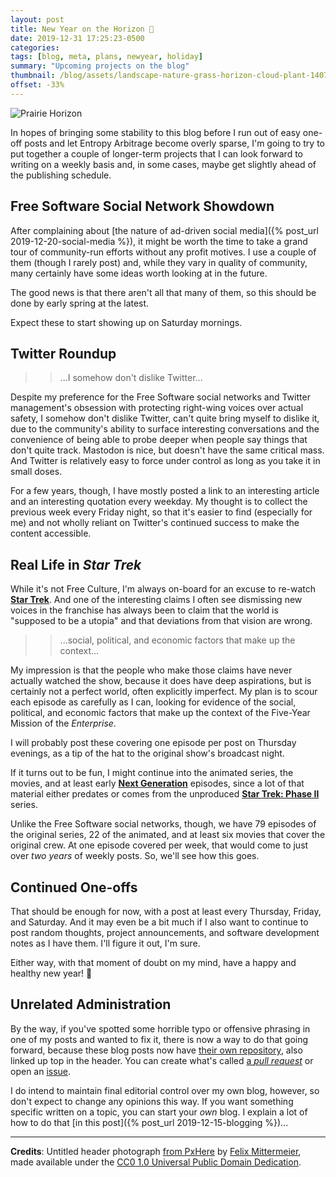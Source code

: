 ```yaml
---
layout: post
title: New Year on the Horizon 🎊
date: 2019-12-31 17:25:23-0500
categories: 
tags: [blog, meta, plans, newyear, holiday]
summary: "Upcoming projects on the blog"
thumbnail: /blog/assets/landscape-nature-grass-horizon-cloud-plant-1407864-pxhere.com.jpg
offset: -33%
---
```


![Prairie Horizon](/blog/assets/landscape-nature-grass-horizon-cloud-plant-1407864-pxhere.com.jpg "Horizon on the Prairie")

In hopes of bringing some stability to this blog before I run out of easy one-off posts and let Entropy Arbitrage become overly sparse, I'm going to try to put together a couple of longer-term projects that I can look forward to writing on a weekly basis and, in some cases, maybe get slightly ahead of the publishing schedule.

## Free Software Social Network Showdown

After complaining about [the nature of ad-driven social media]({% post_url 2019-12-20-social-media %}), it might be worth the time to take a grand tour of community-run efforts without any profit motives.  I use a couple of them (though I rarely post) and, while they vary in quality of community, many certainly have some ideas worth looking at in the future.

The good news is that there aren't all that many of them, so this should be done by early spring at the latest.

Expect these to start showing up on Saturday mornings.

## Twitter Roundup

 > > ...I somehow don't dislike Twitter...

Despite my preference for the Free Software social networks and Twitter management's obsession with protecting right-wing voices over actual safety, I somehow don't dislike Twitter, can't quite bring myself to dislike it, due to the community's ability to surface interesting conversations and the convenience of being able to probe deeper when people say things that don't quite track.  Mastodon is nice, but doesn't have the same critical mass.  And Twitter is relatively easy to force under control as long as you take it in small doses.  <i class="fab fa-twitter-square"></i>

For a few years, though, I have mostly posted a link to an interesting article and an interesting quotation every weekday.  My thought is to collect the previous week every Friday night, so that it's easier to find (especially for me) and not wholly reliant on Twitter's continued success to make the content accessible.

## Real Life in *Star Trek*

While it's not Free Culture, I'm always on-board for an excuse to re-watch [**Star Trek**](https://en.wikipedia.org/wiki/Star_Trek:_The_Original_Series).  And one of the interesting claims I often see dismissing new voices in the franchise has always been to claim that the world is "supposed to be a utopia" and that deviations from that vision are wrong.

 > > ...social, political, and economic factors that make up the context...

My impression is that the people who make those claims have never actually watched the show, because it does have deep aspirations, but is certainly not a perfect world, often explicitly imperfect.  My plan is to scour each episode as carefully as I can, looking for evidence of the social, political, and economic factors that make up the context of the Five-Year Mission of the *Enterprise*.

I will probably post these covering one episode per post on Thursday evenings, as a tip of the hat to the original show's broadcast night. <i class="far fa-hand-spock"></i>

If it turns out to be fun, I might continue into the animated series, the movies, and at least early [**Next Generation**](https://en.wikipedia.org/wiki/Star_Trek:_The_Next_Generation) episodes, since a lot of that material either predates or comes from the unproduced [**Star Trek:  Phase II**](https://en.wikipedia.org/wiki/Star_Trek:_Phase_II) series.

Unlike the Free Software social networks, though, we have 79 episodes of the original series, 22 of the animated, and at least six movies that cover the original crew.  At one episode covered per week, that would come to just over *two years* of weekly posts.  So, we'll see how this goes.

## Continued One-offs

That should be enough for now, with a post at least every Thursday, Friday, and Saturday.  And it may even be a bit much if I also want to continue to post random thoughts, project announcements, and software development notes as I have them.  I'll figure it out, I'm sure.

Either way, with that moment of doubt on my mind, have a happy and healthy new year!  🎇

## Unrelated Administration

By the way, if you've spotted some horrible typo or offensive phrasing in one of my posts and wanted to fix it, there is now a way to do that going forward, because these blog posts now have [their own repository](https://github.com/jcolag/entropy-arbitrage), also linked up top in the header.  You can create what's called [a *pull request*](https://github.com/yangsu/pull-request-tutorial) or open an [issue](https://github.com/jcolag/entropy-arbitrage/issues).  <i class="fab fa-github-alt"></i>

I do intend to maintain final editorial control over my own blog, however, so don't expect to change any opinions this way.  If you want something specific written on a topic, you can start your *own* blog.  I explain a lot of how to do that [in this post]({% post_url 2019-12-15-blogging %})...

* * *

**Credits**:  Untitled header photograph [from PxHere](https://pxhere.com/en/photo/1407864) by [Felix Mittermeier](https://felix-mittermeier.de), made available under the [CC0 1.0 Universal Public Domain Dedication](https://creativecommons.org/publicdomain/zero/1.0/).
